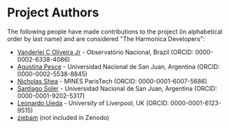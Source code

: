 # Project Authors

The following people have made contributions to the project (in alphabetical
order by last name) and are considered "The Harmonica Developers":

* [Vanderlei C Oliveira Jr](https://github.com/birocoles) - Observatório Nacional, Brazil (ORCID: 0000-0002-6338-4086)
* [Agustina Pesce](https://github.com/aguspesce) - Universidad Nacional de San Juan, Argentina (ORCID: 0000-0002-5538-8845)
* [Nicholas Shea](https://github.com/nshea3) - MINES ParisTech (ORCID: 0000-0001-6007-5686)
* [Santiago Soler](https://github.com/santisoler) - Universidad Nacional de San Juan, Argentina (ORCID: 0000-0001-9202-5317)
* [Leonardo Uieda](https://github.com/leouieda) - University of Liverpool, UK (ORCID: 0000-0001-6123-9515)
* [ziebam](https://github.com/ziebam) (not included in Zenodo)
